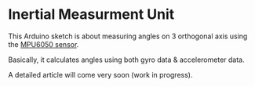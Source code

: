 # Inertial Measurment Unit
This Arduino sketch is about measuring angles on 3 orthogonal axis using the [MPU6050 sensor](https://www.invensense.com/wp-content/uploads/2015/02/MPU-6000-Datasheet1.pdf).

Basically, it calculates angles using both gyro data & accelerometer data.

A detailed article will come very soon (work in progress).
